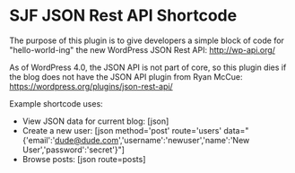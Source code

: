SJF JSON Rest API Shortcode
=========

The purpose of this plugin is to give developers a simple block of code for "hello-world-ing" the new WordPress JSON Rest API:  http://wp-api.org/

As of WordPress 4.0, the JSON API is not part of core, so this plugin dies if the blog does not have the JSON API plugin from Ryan McCue: https://wordpress.org/plugins/json-rest-api/

Example shortcode uses:

 * View JSON data for current blog: [json]
 * Create a new user: [json method='post' route='users' data="{'email':'dude@dude.com','username':'newuser','name':'New User','password':'secret'}"]
 * Browse posts: [json route=posts]